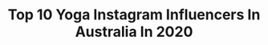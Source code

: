 ---
title: Top 10 Yoga Instagram Influencers In Australia In 2020
description: >-
  Find top yoga Instagram influencers in Australia in 2020. Most popular hashtags: #yoga #fitness #yogafeature #yogapractice.
platform: Instagram
profiles:
  - username: "emmaceolin"
    fullname: >-
      Emma Ceolin
    location: "Australia"
    followers: 25864
    engagement: 215
    commentsToLikes: 0.061740
    avatar: "https://scontent-lht6-1.cdninstagram.com/v/t51.2885-19/s320x320/83452706_599967487450995_4810481006379270144_n.jpg?_nc_ht=scontent-lht6-1.cdninstagram.com&_nc_ohc=_pKW-qT4iyAAX-WAo6S&oh=378448cd7ed0870a8343405d5be5e896&oe=5EB860F7"
    verified: false
    hashtags: "#19weeks, #33weeks, #noprideingenocide, #5050by2020"
  - username: "clairefalconer__"
    fullname: >-
      C L A I R E  🍉
    location: "Australia"
    followers: 40103
    engagement: 164
    commentsToLikes: 0.096686
    avatar: "https://scontent-lhr8-1.cdninstagram.com/v/t51.2885-19/s320x320/41443781_558468651254789_1011872665482297344_n.jpg?_nc_ht=scontent-lhr8-1.cdninstagram.com&_nc_ohc=mWvs07VNDb0AX8Ph6pt&oh=286dba58b112090d36e5da7f1c023d2c&oe=5EBA44FC"
    verified: false
    hashtags: "#tbt, #ad, #sponsored, #vanlife"
  - username: "calebjudepackhamyoga"
    fullname: >-
      THE WELLNESS WARRIOR
    location: "Australia"
    followers: 30360
    engagement: 415
    commentsToLikes: 0.030442
    avatar: "https://scontent-ams4-1.cdninstagram.com/v/t51.2885-19/s320x320/67364777_452426648931235_7032680343547150336_n.jpg?_nc_ht=scontent-ams4-1.cdninstagram.com&_nc_ohc=NSA7UpJvx24AX8U8u-o&oh=2727fae726de516d07670aec8d1f5a02&oe=5E8170D7"
    verified: false
    hashtags: "#sattvayoga, #yogapose, #wellness, #mindfulness"
  - username: "tranquil_steph"
    fullname: >-
      Steph
    location: "Australia"
    followers: 21992
    engagement: 210
    commentsToLikes: 0.073435
    avatar: "https://scontent-lhr8-1.cdninstagram.com/v/t51.2885-19/s320x320/91949559_2398273100464617_1929714770139676672_n.jpg?_nc_ht=scontent-lhr8-1.cdninstagram.com&_nc_ohc=C63t1DMuLgQAX-S5XTH&oh=5ca74c2be00ae905fcbae77a5b9201af&oe=5EBCFD4A"
    verified: false
    hashtags: "#dubaicompetition, #ultraboostissnationallab, #healthyfood, #stayfitwithhuawei"
  - username: "lukassneale"
    fullname: >-
      Lukass ☀️
    location: "Australia"
    followers: 790
    engagement: 2054
    commentsToLikes: 0.050136
    avatar: "https://scontent-ams4-1.cdninstagram.com/v/t51.2885-19/s320x320/75576687_963083617408752_1655320970434445312_n.jpg?_nc_ht=scontent-ams4-1.cdninstagram.com&_nc_ohc=koXHRcGo9wsAX-l-8hH&oh=2717917451fca9367c90252a3fd6dea4&oe=5EFB3A74"
    verified: false
    hashtags: "#uplift, #vulnerability, #yang, #enlightenment"
  - username: "eliana_jordan"
    fullname: >-
      Eliana Jordan
    location: "Australia"
    followers: 30012
    engagement: 217
    commentsToLikes: 0.084383
    avatar: "https://scontent-lhr8-1.cdninstagram.com/v/t51.2885-19/s320x320/82311532_139914487014648_4519455607245242368_n.jpg?_nc_ht=scontent-lhr8-1.cdninstagram.com&_nc_ohc=5Gkfqx3SqlYAX_1Yaer&oh=c84844f84dd70ca6f549ba43bdc12f8e&oe=5EB985AD"
    verified: false
    hashtags: "#byron, #pyramids, #coral, #scubagirl"
  - username: "nikimariahelena"
    fullname: >-
      Niki | LIVING IN LOVE ♥
    location: "Australia"
    followers: 15598
    engagement: 621
    commentsToLikes: 0.046590
    avatar: "https://scontent-lhr8-1.cdninstagram.com/v/t51.2885-19/s320x320/71194244_932176283821586_5391709709252165632_n.jpg?_nc_ht=scontent-lhr8-1.cdninstagram.com&_nc_ohc=KGRpbzng-r8AX_dc3f-&oh=558ecd5c1ccc6f790a8fa7f7db4a6745&oe=5EBA31FB"
    verified: false
    hashtags: "#bringiton, #wearenature, #loveisalwaystheanswer, #wearetheworld"
  - username: "acro_yoga_twins"
    fullname: >-
      Madi & Tallara
    location: "Australia"
    followers: 20514
    engagement: 463
    commentsToLikes: 0.018491
    avatar: "https://scontent-atl3-1.cdninstagram.com/v/t51.2885-19/s320x320/49742838_311947962766103_7389142133531213824_n.jpg?_nc_ht=scontent-atl3-1.cdninstagram.com&_nc_ohc=Qkxwsk-KTSkAX_7KumD&oh=e26932f7153f77bdc913066280d192ea&oe=5EBB83AD"
    verified: false
    hashtags: "#handstand, #yogavideo, #yogapractice, #gymsharkwomen"
  - username: "junes_life"
    fullname: >-
      June
    location: "Australia"
    followers: 7540
    engagement: 578
    commentsToLikes: 0.034655
    avatar: "https://scontent-ams4-1.cdninstagram.com/v/t51.2885-19/s320x320/68755728_419333842037683_6570396391955234816_n.jpg?_nc_ht=scontent-ams4-1.cdninstagram.com&_nc_ohc=gUrZxT0kcVYAX8Y5maj&oh=b79905e1f487affbbee09179deb05f0e&oe=5EBD2FC5"
    verified: false
    hashtags: "#headstand, #gym, #training, #workout"
  - username: "emmamaidment_"
    fullname: >-
      Emma Maidment
    location: "Australia"
    followers: 24511
    engagement: 214
    commentsToLikes: 0.061422
    avatar: "https://scontent-lhr8-1.cdninstagram.com/v/t51.2885-19/s320x320/79686567_728510224339281_8649858697268297728_n.jpg?_nc_ht=scontent-lhr8-1.cdninstagram.com&_nc_ohc=IqYud8q_v0YAX-brW6B&oh=42363929391148e70d878666c12963c6&oe=5EB99A79"
    verified: false
    hashtags: "#prayer, #2020vision, #iwd2020, #ladies"
---